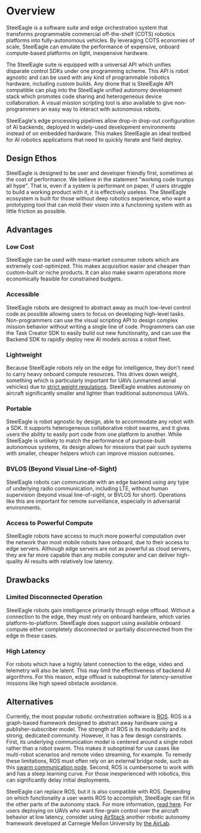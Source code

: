 # Overview
SteelEagle is a software suite and edge orchestration system that transforms programmable commercial off-the-shelf (COTS) robotics platforms into fully-autonomous vehicles. By leveraging COTS economies of scale, SteelEagle can emulate the performance of expensive, onboard compute-based platforms on light, inexpensive hardware.

The SteelEagle suite is equipped with a universal API which unifies disparate control SDKs under one programming scheme. This API is robot agnostic and can be used with any kind of programmable robotics hardware, including custom builds. Any drone that is SteelEagle API compatible can plug into the SteelEagle unified autonomy development stack which promotes code sharing and heterogeneous device collaboration. A visual mission scripting tool is also available to give non-programmers an easy way to interact with autonomous robots.

SteelEagle's edge processing pipelines allow drop-in drop-out configuration of AI backends, deployed in widely-used development environments instead of on embedded hardware. This makes SteelEagle an ideal testbed for AI robotics applications that need to quickly iterate and field deploy.

## Design Ethos
SteelEagle is designed to be user and developer friendly first, sometimes at the cost of performance. We believe in the statement "working code trumps all hype". That is, even if a system is performant on paper, if users struggle to build a working product with it, it is effectively useless. The SteelEagle ecosystem is built for those without deep robotics experience, who want a prototyping tool that can mold their vision into a functioning system with as little friction as possible.

## Advantages

### Low Cost
SteelEagle can be used with mass-market consumer robots which are extremely cost-optimized. This makes acquisition easier and cheaper than custom-built or niche products. It can also make swarm operations more economically feasible for constrained budgets.

### Accessible
SteelEagle robots are designed to abstract away as much low-level control code as possible allowing users to focus on developing high-level tasks. Non-programmers can use the visual scripting API to design complex mission behavior without writing a single line of code. Programmers can use the Task Creator SDK to easily build out new functionality, and can use the Backend SDK to rapidly deploy new AI models across a robot fleet.

### Lightweight
Because SteelEagle robots rely on the edge for intelligence, they don't need to carry heavy onboard compute resources. This drives down weight, something which is particularly important for UAVs (unmanned aerial vehicles) due to [strict weight regulations](https://www.faa.gov/uas/commercial_operators/operations_over_people). SteelEagle enables autonomy on aircraft significantly smaller and lighter than traditional autonomous UAVs.

### Portable
SteelEagle is robot agnostic by design, able to accommodate any robot with a SDK. It supports heterogeneous collaborative robot swarms, and it gives users the ability to easily port code from one platform to another. While SteelEagle is unlikely to match the performance of purpose-built autonomous systems, its design allows for missions that pair such systems with smaller, cheaper helpers which can improve mission outcomes.

### BVLOS (Beyond Visual Line-of-Sight)
SteelEagle robots can communicate with an edge backend using any type of underlying radio communication, including LTE, without human supervision (beyond visual line-of-sight, or BVLOS for short). Operations like this are important for remote surveillance, especially in adversarial environments.

### Access to Powerful Compute
SteelEagle robots have access to much more powerful computation over the network than most mobile robots have onboard, due to their access to edge servers. Although edge servers are not as powerful as cloud servers, they are far more capable than any mobile computer and can deliver high-quality AI results with relatively low latency.

## Drawbacks

### Limited Disconnected Operation
SteelEagle robots gain intelligence primarily through edge offload. Without a connection to the edge, they must rely on onboard hardware, which varies platform-to-platform. SteelEagle does support using available onboard compute either completely disconnected or partially disconnected from the edge in these cases.

### High Latency
For robots which have a highly latent connection to the edge, video and telemetry will also be latent. This may limit the effectiveness of backend AI algorithms. For this reason, edge offload is suboptimal for  latency-sensitive missions like high speed obstacle avoidance.

## Alternatives
Currently, the most popular robotic orchestration software is [ROS](https://www.ros.org/). ROS is a graph-based framework designed to abstract away hardware using a publisher-subscriber model. The strength of ROS is its modularity and its strong, dedicated community. However, it has a few design constraints. First, its underlying communication model is centered around a single robot rather than a robot swarm. This makes it suboptimal for use cases like multi-robot scenarios and remote video streaming, for example. To remedy these limitations, ROS must often rely on an external bridge node, such as this [swarm communication node](https://wiki.ros.org/swarm_ros_bridge). Second, ROS is cumbersome to work with and has a steep learning curve. For those inexperienced with robotics, this can significantly delay initial deployments.

SteelEagle can replace ROS, but it is also compatible with ROS. Depending on which functionality a user wants ROS to accomplish, SteelEagle can fill in the other parts of the autonomy stack. For more information, [read here]().
For users deploying on UAVs who want fine-grain control over the aircraft behavior at low latency, consider using [AirStack](https://docs.theairlab.org/main/docs/) another robotic autonomy framework developed at Carnegie Mellon University by [the AirLab](https://theairlab.org/).
